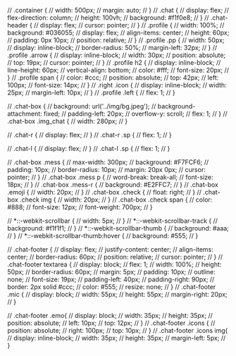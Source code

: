 // .container {
// 	width: 500px;
// 	margin: auto;
// }
// .chat {
// 	display: flex;
// 	flex-direction: column;
// 	height: 100vh;
// 	background: #f1f0e8;
// }
// .chat-header {
// 	display: flex;
// 	cursor: pointer;
// }
// .profile {
// 	width: 100%;
// 	background: #036055;
// 	display: flex;
// 	align-items: center;
// 	height: 60px;
// 	padding: 0px 10px;
// 	position: relative;
// }
// .profile .pp {
// 	width: 50px;
// 	display: inline-block;
// 	border-radius: 50%;
// 	margin-left: 32px;
// }
// .profile .arrow {
// 	display: inline-block;
// 	width: 30px;
// 	position: absolute;
// 	top: 19px;
// 	cursor: pointer;
// }
// .profile h2 {
// 	display: inline-block;
// 	line-height: 60px;
// 	vertical-align: bottom;
// 	color: #fff;
// 	font-size: 20px;
// }
// .profile span {
// 	color: #ccc;
// 	position: absolute;
// 	top: 42px;
// 	left: 100px;
// 	font-size: 14px;
// }
// .right .icon {
// 	display: inline-block;
// 	width: 25px;
// 	margin-left: 10px;
// }
// .profile .left {
// 	flex: 1;
// }

// .chat-box {
// 	background: url('../img/bg.jpeg');
// 	background-attachment: fixed;
// 	padding-left: 20px;
// 	overflow-y: scroll;
// 	flex: 1;
// }
// .chat-box .img_chat {
// 	width: 280px;
// }

// .chat-r {
// 	display: flex;
// }
// .chat-r .sp {
// 	flex: 1;
// }

// .chat-l {
// 	display: flex;
// }
// .chat-l .sp {
// 	flex: 1;
// }

// .chat-box .mess {
// 	max-width: 300px;
// 	background: #F7FCF6;
// 	padding: 10px;
// 	border-radius: 10px;
// 	margin: 20px 0px;
// 	cursor: pointer;
// }
// .chat-box .mess p {
// 	word-break: break-all;
// 	font-size: 18px;
// }
// .chat-box .mess-r {
//     background: #E2FFC7;
// }
// .chat-box .emoji {
// 	width: 20px;
// }
// .chat-box .check {
// 	float: right;
// }
// .chat-box .check img {
// 	width: 20px;
// }
// .chat-box .check span {
// 	color: #888;
// 	font-size: 12px;
// 	font-weight: 700px;
// }

// *::-webkit-scrollbar {
// 	width: 5px;
// }
// *::-webkit-scrollbar-track {
// 	background: #f1f1f1;
// }
// *::-webkit-scrollbar-thumb {
// 	background: #aaa;
// }
// *::-webkit-scrollbar-thumb:hover {
// 	background: #555;
// }

// .chat-footer {
// 	display: flex;
// 	justify-content: center;
// 	align-items: center;
// 	border-radius: 60px;
// 	position: relative;
// 	cursor: pointer;
// }
// .chat-footer textarea {
// 	display: block;
// 	flex: 1;
// 	width: 100%;
// 	height: 50px;
// 	border-radius: 60px;
// 	margin: 5px;
// 	padding: 10px;
// 	outline: none;
// 	font-size: 19px;
// 	padding-left: 40px;
// 	padding-right: 90px;
// 	border: 2px solid #ccc;
// 	color: #555;
// 	resize: none;
// }
// .chat-footer .mic {
// 	display: block;
// 	width: 55px;
// 	height: 55px;
// 	margin-right: 20px;
// }

// .chat-footer .emo{
// 	display: block;
// 	width: 35px;
// 	height: 35px;
// 	position: absolute;
// 	left: 10px;
// 	top: 12px;
// }
// .chat-footer .icons {
// 	position: absolute;
// 	right: 100px;
// 	top: 10px;
// }
// .chat-footer .icons img{
//     display: inline-block;
//     width: 35px;
//     height: 35px;
//     margin-left: 5px;
// }